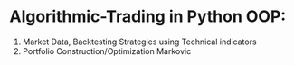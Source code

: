 # Algorithmic-Trading in Python OOP:

1) Market Data, Backtesting Strategies using Technical indicators
2) Portfolio Construction/Optimization Markovic
